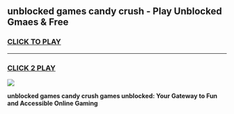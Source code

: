 
## unblocked games candy crush - Play Unblocked Gmaes & Free
<h3>
<a href="https://news.freeplayer.one?title=unblocked_games_candy_crush&ref=16F">CLICK TO PLAY</a></h3>
<hr>

<h3>
<a href="https://news.freeplayer.one?title=unblocked_games_candy_crush&ref=16F">CLICK 2 PLAY</a>
  
</h3>

<a href="https://news.freeplayer.one?title=unblocked_games_candy_crush&ref=16F/"><img src="https://clearcache.store/games.png"></a>


**unblocked games candy crush games unblocked: Your Gateway to Fun and Accessible Online Gaming**
